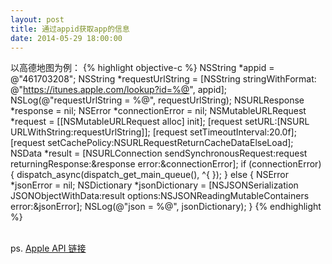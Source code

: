```yaml
---
layout: post
title: 通过appid获取app的信息
date: 2014-05-29 18:00:00
---
```

以高德地图为例：
{% highlight objective-c %}
	NSString *appid = @"461703208";
	NSString *requestUrlString = [NSString stringWithFormat: @"https://itunes.apple.com/lookup?id=%@", appid];
    NSLog(@"requestUrlString = %@", requestUrlString);
    NSURLResponse *response = nil;
    NSError *connectionError = nil;
    NSMutableURLRequest *request = [[NSMutableURLRequest alloc] init];
    [request setURL:[NSURL URLWithString:requestUrlString]];
    [request setTimeoutInterval:20.0f];
    [request setCachePolicy:NSURLRequestReturnCacheDataElseLoad];
    NSData *result = [NSURLConnection sendSynchronousRequest:request
                                           returningResponse:&response
                                                       error:&connectionError];
    if (connectionError) {
        dispatch_async(dispatch_get_main_queue(), ^{
        });
    } else {
        NSError *jsonError = nil;
        NSDictionary *jsonDictionary = [NSJSONSerialization JSONObjectWithData:result
                                                                       options:NSJSONReadingMutableContainers
                                                                         error:&jsonError]; 
		NSLog(@"json = %@", jsonDictionary);
    }
{% endhighlight %}

<br/>
ps. <a href="http://www.apple.com/itunes/affiliates/resources/documentation/itunes-store-web-service-search-api.html" target=”_blank”>Apple API 链接</a>

